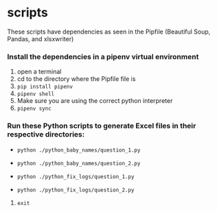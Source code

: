 # scripts

These scripts have dependencies as seen in the Pipfile (Beautiful Soup, Pandas, and xlsxwriter)


### Install the dependencies in a pipenv virtual environment
1. open a terminal
1. cd to the directory where the Pipfile file is
1. ```pip install pipenv```
1. ```pipenv shell```
1. Make sure you are using the correct python interpreter
1. ```pipenv sync```


### Run these Python scripts to generate Excel files in their respective directories:
* ```python ./python_baby_names/question_1.py```
* ```python ./python_baby_names/question_2.py```

* ```python ./python_fix_logs/question_1.py```
* ```python ./python_fix_logs/question_2.py```

1. ```exit```
